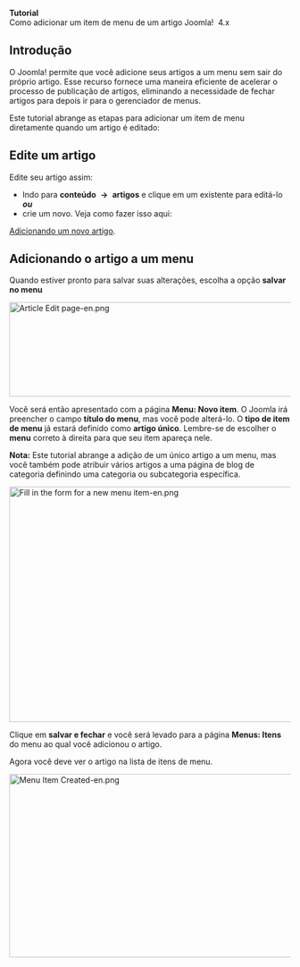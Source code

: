 <!-- Filename: J4.x:Adding_a_menu_link_in_an_article / Display title: Adicionando um link de menu em um artigo -->

<span id="main-portal-heading">**Tutorial**  
Como adicionar um item de menu de um artigo</span> Joomla!  4.x

## Introdução

O Joomla! permite que você adicione seus artigos a um menu sem sair do
próprio artigo. Esse recurso fornece uma maneira eficiente de acelerar o
processo de publicação de artigos, eliminando a necessidade de fechar
artigos para depois ir para o gerenciador de menus.

Este tutorial abrange as etapas para adicionar um item de menu
diretamente quando um artigo é editado:

## Edite um artigo

Edite seu artigo assim:

- Indo para **conteúdo**  **→**  **artigos** e clique em um existente
  para editá-lo ***ou***
- crie um novo. Veja como fazer isso aqui:

[Adicionando um novo
artigo](https://docs.joomla.org/J4.x:Adding_a_New_Article/pt-br "J4.x:Adding a New Article/pt-br").

## Adicionando o artigo a um menu

Quando estiver pronto para salvar suas alterações, escolha a opção
**salvar no menu**

<img
src="https://docs.joomla.org/images/thumb/1/19/Article_Edit_page-en.png/800px-Article_Edit_page-en.png"
decoding="async"
srcset="https://docs.joomla.org/images/1/19/Article_Edit_page-en.png 1.5x"
data-file-width="1000" data-file-height="211" width="800" height="169"
alt="Article Edit page-en.png" />

Você será então apresentado com a página **Menu: Novo item**. O Joomla
irá preencher o campo **título do menu**, mas você pode alterá-lo. O
**tipo de item de menu** já estará definido como **artigo único**.
Lembre-se de escolher o **menu** correto à direita para que seu item
apareça nele.

**Nota:** Este tutorial abrange a adição de um único artigo a um menu,
mas você também pode atribuir vários artigos a uma página de blog de
categoria definindo uma categoria ou subcategoria específica.

<img
src="https://docs.joomla.org/images/thumb/9/9d/Fill_in_the_form_for_a_new_menu_item-en.png/800px-Fill_in_the_form_for_a_new_menu_item-en.png"
decoding="async"
srcset="https://docs.joomla.org/images/9/9d/Fill_in_the_form_for_a_new_menu_item-en.png 1.5x"
data-file-width="1000" data-file-height="526" width="800" height="421"
alt="Fill in the form for a new menu item-en.png" />

Clique em **salvar e fechar** e você será levado para a página **Menus:
Itens** do menu ao qual você adicionou o artigo.

Agora você deve ver o artigo na lista de itens de menu.

<img
src="https://docs.joomla.org/images/thumb/2/2e/Menu_Item_Created-en.png/800px-Menu_Item_Created-en.png"
decoding="async"
srcset="https://docs.joomla.org/images/2/2e/Menu_Item_Created-en.png 1.5x"
data-file-width="1000" data-file-height="410" width="800" height="328"
alt="Menu Item Created-en.png" />
